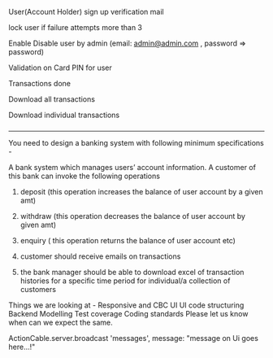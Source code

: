 User(Account Holder) sign up verification mail

lock user if failure attempts  more than 3

Enable Disable user by admin (email:  admin@admin.com ,  password => password)

Validation on Card PIN for user

Transactions done

Download all transactions

Download individual transactions

###
--------------------

You need to design a banking system with following minimum specifications - 

A bank system which manages users’ account information. A customer of this bank can invoke the following operations 

1. deposit (this operation increases the balance of user account by a given amt)

2. withdraw (this operation decreases the balance of user account by given amt)

3. enquiry ( this operation returns the balance of user account etc)

4. customer should receive emails on transactions

5. the bank manager should be able to download excel of transaction histories for a specific time period for individual/a collection of customers


Things we are looking at - 
Responsive and CBC UI
UI code structuring
Backend Modelling
Test coverage
Coding standards
Please let us know when can we expect the same.


ActionCable.server.broadcast 'messages', message: "message on Ui goes here...!"

